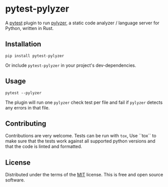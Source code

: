 # pytest-pylyzer

A [pytest](https://docs.pytest.org/en/stable/) plugin to run [pylyzer](https://github.com/mtshiba/pylyzer), a static code analyzer / language server for Python, written in Rust.

## Installation

```
pip install pytest-pylyzer
```
Or include `pytest-pylyzer` in your project's dev-dependencies.

## Usage

```
pytest --pylyzer
```
The plugin will run one `pylyzer` check test per file and fail if `pylyzer` detects any errors in that file.

## Contributing

Contributions are very welcome. Tests can be run with `tox`, 
Use ``tox´` to make sure that the tests work against all supported python versions and that the code is linted and formatted.

## License

Distributed under the terms of the [MIT](./LICENSE) license. This is free and open source software.
